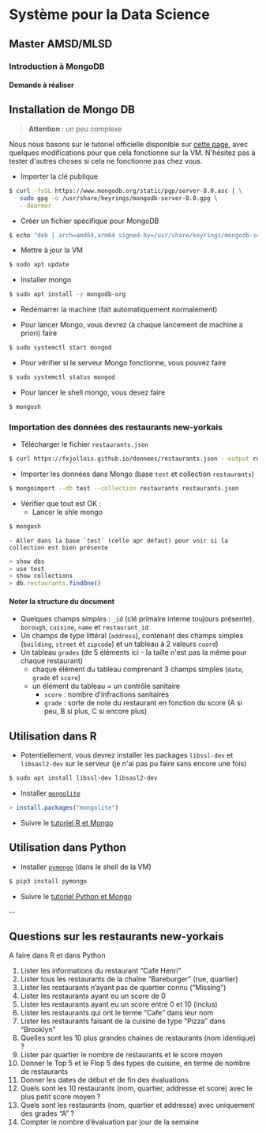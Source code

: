 # Système pour la Data Science

## Master AMSD/MLSD

### Introduction à MongoDB

#### Demande à réaliser


## Installation de Mongo DB

> **Attention** : un peu complexe

Nous nous basons sur le tutoriel officielle disponible sur [cette page](https://www.mongodb.com/docs/manual/tutorial/install-mongodb-on-ubuntu/), avec quelques modifications pour que cela fonctionne sur la VM. N'hésitez pas à tester d'autres choses si cela ne fonctionne pas chez vous.

- Importer la clé publique 
```bash
$ curl -fsSL https://www.mongodb.org/static/pgp/server-8.0.asc | \
   sudo gpg -o /usr/share/keyrings/mongodb-server-8.0.gpg \
   --dearmor
```

- Créer un fichier spécifique pour MongoDB
```bash
$ echo "deb [ arch=amd64,arm64 signed-by=/usr/share/keyrings/mongodb-server-8.0.gpg ] https://repo.mongodb.org/apt/ubuntu noble/mongodb-org/8.0 multiverse" | sudo tee /etc/apt/sources.list.d/mongodb-org-8.0.list
```

- Mettre à jour la VM
```bash
$ sudo apt update
```


- Installer mongo 
```bash
$ sudo apt install -y mongodb-org
```

- Redémarrer la machine (fait automatiquement normalement)

- Pour lancer Mongo, vous devrez (à chaque lancement de machine a priori) faire 
```bash
$ sudo systemctl start mongod
```

- Pour vérifier si le serveur Mongo fonctionne, vous pouvez faire
```bash
$ sudo systemctl status mongod
```

- Pour lancer le shell mongo, vous devez faire
```bash
$ mongosh
```

### Importation des données des restaurants new-yorkais

- Télécharger le fichier `restaurants.json`
```bash
$ curl https://fxjollois.github.io/donnees/restaurants.json --output restaurants.json
```

- Importer les données dans Mongo (base `test` et collection `restaurants`)
```bash
$ mongoimport --db test --collection restaurants restaurants.json
```

- Vérifier que tout est OK :
    - Lancer le shle mongo
```bash
$ mongosh
```
    - Aller dans la base `test` (celle apr défaut) pour voir si la collection est bien présente
```js
> show dbs
> use test
> show collections
> db.restaurants.findOne()
```

#### Noter la structure du document

- Quelques champs *simples* : `_id` (clé primaire interne toujours présente), `borough`, `cuisine`, `name` et `restaurant_id`
- Un champs de type littéral (`address`), contenant des champs simples (`building`, `street` et `zipcode`) et un tableau à 2 valeurs `coord`)
- Un tableau `grades` (de 5 éléments ici - la taille n'est pas la même pour chaque restaurant)
    - chaque élément du tableau comprenant 3 champs simples (`date`,  `grade` et `score`)
    - un élément du tableau = un contrôle sanitaire
        - `score` : nombre d'infractions sanitaires
        - `grade` : sorte de note du restaurant en fonction du score (A si peu, B si plus, C si encore plus)



## Utilisation dans R

- Potentiellement, vous devrez installer les packages `libssl-dev` et `libsasl2-dev` sur le serveur (je n'ai pas pu faire sans encore une fois)
```bash
$ sudo apt install libssl-dev libsasl2-dev
```

- Installer [`mongolite`](https://jeroen.github.io/mongolite/)
```r
> install.packages("mongolite")
```

- Suivre le [tutoriel R et Mongo](seance5-r)

## Utilisation dans Python

- Installer [`pymongo`](https://docs.mongodb.com/drivers/pymongo/) (dans le shell de la VM)
```bash
$ pip3 install pymongo
```

- Suivre le [tutoriel Python et Mongo](seance5-python)

--
## Questions sur les restaurants new-yorkais

A faire dans R et dans Python 

1. Lister les informations du restaurant “Cafe Henri”
1. Lister tous les restaurants de la chaîne “Bareburger” (rue, quartier)
1. Lister les restaurants n’ayant pas de quartier connu (“Missing”)
1. Lister les restaurants ayant eu un score de 0
1. Lister les restaurants ayant eu un score entre 0 et 10 (inclus)
1. Lister les restaurants qui ont le terme “Cafe” dans leur nom
1. Lister les restaurants faisant de la cuisine de type “Pizza” dans “Brooklyn”
1. Quelles sont les 10 plus grandes chaines de restaurants (nom identique) ?
1. Lister par quartier le nombre de restaurants et le score moyen
1. Donner le Top 5 et le Flop 5 des types de cuisine, en terme de nombre de restaurants
1. Donner les dates de début et de fin des évaluations
1. Quels sont les 10 restaurants (nom, quartier, addresse et score) avec le plus petit score moyen ?
1. Quels sont les restaurants (nom, quartier et addresse) avec uniquement des grades “A” ?
1. Compter le nombre d’évaluation par jour de la semaine




